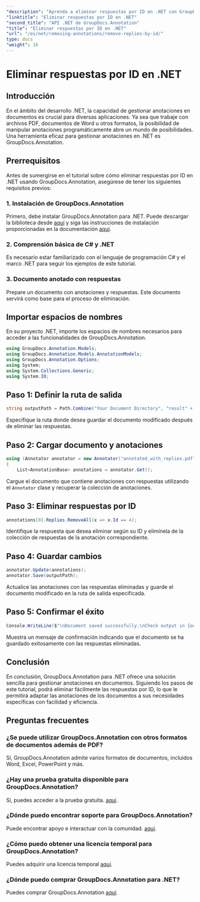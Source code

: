 ```yaml
---
"description": "Aprenda a eliminar respuestas por ID en .NET con GroupDocs.Annotation. Siga nuestro tutorial paso a paso para una gestión eficiente de las anotaciones en documentos."
"linktitle": "Eliminar respuestas por ID en .NET"
"second_title": "API .NET de GroupDocs.Annotation"
"title": "Eliminar respuestas por ID en .NET"
"url": "/es/net/removing-annotations/remove-replies-by-id/"
type: docs
"weight": 16
---
```


# Eliminar respuestas por ID en .NET

## Introducción
En el ámbito del desarrollo .NET, la capacidad de gestionar anotaciones en documentos es crucial para diversas aplicaciones. Ya sea que trabaje con archivos PDF, documentos de Word u otros formatos, la posibilidad de manipular anotaciones programáticamente abre un mundo de posibilidades. Una herramienta eficaz para gestionar anotaciones en .NET es GroupDocs.Annotation.
## Prerrequisitos
Antes de sumergirse en el tutorial sobre cómo eliminar respuestas por ID en .NET usando GroupDocs.Annotation, asegúrese de tener los siguientes requisitos previos:
### 1. Instalación de GroupDocs.Annotation
Primero, debe instalar GroupDocs.Annotation para .NET. Puede descargar la biblioteca desde [aquí](https://releases.groupdocs.com/annotation/net/) y siga las instrucciones de instalación proporcionadas en la documentación [aquí](https://tutorials.groupdocs.com/annotation/net/).
### 2. Comprensión básica de C# y .NET
Es necesario estar familiarizado con el lenguaje de programación C# y el marco .NET para seguir los ejemplos de este tutorial.
### 3. Documento anotado con respuestas
Prepare un documento con anotaciones y respuestas. Este documento servirá como base para el proceso de eliminación.

## Importar espacios de nombres
En su proyecto .NET, importe los espacios de nombres necesarios para acceder a las funcionalidades de GroupDocs.Annotation.
```csharp
using GroupDocs.Annotation.Models;
using GroupDocs.Annotation.Models.AnnotationModels;
using GroupDocs.Annotation.Options;
using System;
using System.Collections.Generic;
using System.IO;
```
## Paso 1: Definir la ruta de salida
```csharp
string outputPath = Path.Combine("Your Document Directory", "result" + Path.GetExtension("input.pdf"));
```
Especifique la ruta donde desea guardar el documento modificado después de eliminar las respuestas.
## Paso 2: Cargar documento y anotaciones
```csharp
using (Annotator annotator = new Annotator("annotated_with_replies.pdf"))
{
    List<AnnotationBase> annotations = annotator.Get();
```
Cargue el documento que contiene anotaciones con respuestas utilizando el `Annotator` clase y recuperar la colección de anotaciones.
## Paso 3: Eliminar respuestas por ID
```csharp
annotations[0].Replies.RemoveAll(x => x.Id == 4);
```
Identifique la respuesta que desea eliminar según su ID y elimínela de la colección de respuestas de la anotación correspondiente.
## Paso 4: Guardar cambios
```csharp
annotator.Update(annotations);
annotator.Save(outputPath);
```
Actualice las anotaciones con las respuestas eliminadas y guarde el documento modificado en la ruta de salida especificada.
## Paso 5: Confirmar el éxito
```csharp
Console.WriteLine($"\nDocument saved successfully.\nCheck output in {outputPath}.");
```
Muestra un mensaje de confirmación indicando que el documento se ha guardado exitosamente con las respuestas eliminadas.

## Conclusión
En conclusión, GroupDocs.Annotation para .NET ofrece una solución sencilla para gestionar anotaciones en documentos. Siguiendo los pasos de este tutorial, podrá eliminar fácilmente las respuestas por ID, lo que le permitirá adaptar las anotaciones de los documentos a sus necesidades específicas con facilidad y eficiencia.
## Preguntas frecuentes
### ¿Se puede utilizar GroupDocs.Annotation con otros formatos de documentos además de PDF?
Sí, GroupDocs.Annotation admite varios formatos de documentos, incluidos Word, Excel, PowerPoint y más.
### ¿Hay una prueba gratuita disponible para GroupDocs.Annotation?
Sí, puedes acceder a la prueba gratuita. [aquí](https://releases.groupdocs.com/).
### ¿Dónde puedo encontrar soporte para GroupDocs.Annotation?
Puede encontrar apoyo e interactuar con la comunidad. [aquí](https://forum.groupdocs.com/c/annotation/10).
### ¿Cómo puedo obtener una licencia temporal para GroupDocs.Annotation?
Puedes adquirir una licencia temporal [aquí](https://purchase.groupdocs.com/temporary-license/).
### ¿Dónde puedo comprar GroupDocs.Annotation para .NET?
Puedes comprar GroupDocs.Annotation [aquí](https://purchase.groupdocs.com/buy).